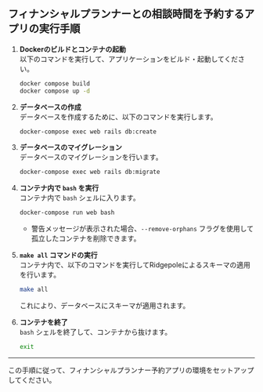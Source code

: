 ## フィナンシャルプランナーとの相談時間を予約するアプリの実行手順

1. **Dockerのビルドとコンテナの起動**  
   以下のコマンドを実行して、アプリケーションをビルド・起動してください。

   ```bash
   docker compose build
   docker compose up -d
   ```

2. **データベースの作成**  
   データベースを作成するために、以下のコマンドを実行します。

   ```bash
   docker-compose exec web rails db:create
   ```

3. **データベースのマイグレーション**  
   データベースのマイグレーションを行います。

   ```bash
   docker-compose exec web rails db:migrate
   ```

4. **コンテナ内で `bash` を実行**  
   コンテナ内で `bash` シェルに入ります。

   ```bash
   docker-compose run web bash
   ```

   - 警告メッセージが表示された場合、`--remove-orphans` フラグを使用して孤立したコンテナを削除できます。
   
5. **`make all` コマンドの実行**  
   コンテナ内で、以下のコマンドを実行してRidgepoleによるスキーマの適用を行います。

   ```bash
   make all
   ```

   これにより、データベースにスキーマが適用されます。

6. **コンテナを終了**  
   `bash` シェルを終了して、コンテナから抜けます。

   ```bash
   exit
   ```

---

この手順に従って、フィナンシャルプランナー予約アプリの環境をセットアップしてください。